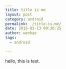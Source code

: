 ```yaml
---
title: title is me
layout: post
category: android
permalink:  /title-is-me/
date: 2016-03-13 09:26:25
author: wenhao
tags: 
  - android

---
```



hello, this is test.
